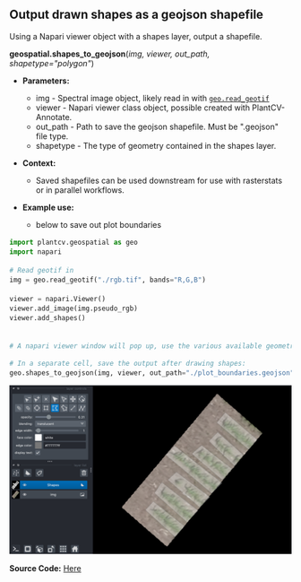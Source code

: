 ## Output drawn shapes as a geojson shapefile

Using a Napari viewer object with a shapes layer, output a shapefile.  

**geospatial.shapes_to_geojson**(*img, viewer, out_path, shapetype="polygon"*)

- **Parameters:**
    - img - Spectral image object, likely read in with [`geo.read_geotif`](read_geotif.md)
    - viewer - Napari viewer class object, possible created with PlantCV-Annotate.
    - out_path - Path to save the geojson shapefile. Must be ".geojson" file type. 
    - shapetype - The type of geometry contained in the shapes layer.

- **Context:**
    - Saved shapefiles can be used downstream for use with rasterstats or in parallel workflows. 
- **Example use:**
    - below to save out plot boundaries


```python
import plantcv.geospatial as geo
import napari

# Read geotif in
img = geo.read_geotif("./rgb.tif", bands="R,G,B")

viewer = napari.Viewer()
viewer.add_image(img.pseudo_rgb)
viewer.add_shapes()


# A napari viewer window will pop up, use the various available geometries to add shapes
```
```python
# In a separate cell, save the output after drawing shapes:
geo.shapes_to_geojson(img, viewer, out_path="./plot_boundaries.geojson", shapetype="polygon")
```

![Screenshot](documentation_images/napari_shapes.png)

**Source Code:** [Here](https://github.com/danforthcenter/plantcv-geospatial/blob/main/plantcv/geospatial/shapes_to_geojson.py)
